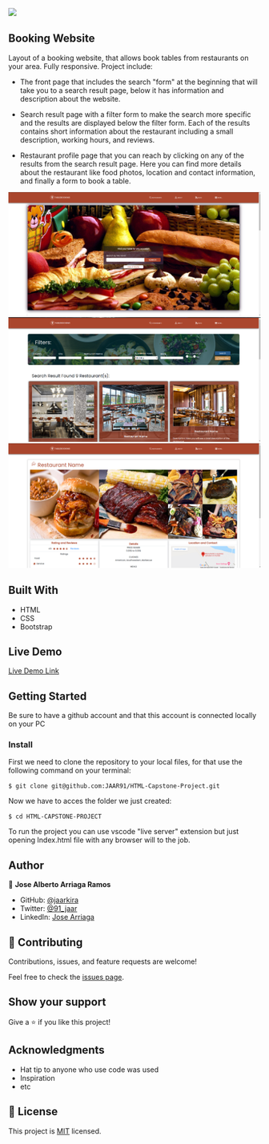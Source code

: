 ![](https://img.shields.io/badge/Microverse-blueviolet)

## Booking Website
Layout of a booking website, that allows book tables from restaurants on your area. Fully responsive. Project include: 

- The front page that includes the search "form" at the beginning that will take you to a search result page, below it has information and description about the website. 

- Search result page with a filter form to make the search more specific and the results are displayed below the filter form. Each of the results contains short information about the restaurant including a small description, working hours, and reviews. 

- Restaurant profile page that you can reach by clicking on any of the results from the search result page. Here you can find more details about the restaurant like food photos, location and contact information, and finally a form to book a table.

![screenshot](./Resources/screen1.png)
![screenshot](./Resources/screen2.png)
![screenshot](./Resources/screen3.png)

## Built With

- HTML
- CSS
- Bootstrap

## Live Demo

[Live Demo Link](https://jaar91.github.io/HTML-Capstone-Project/)


## Getting Started

Be sure to have a github account and that this account is connected locally on your PC

### Install

First we need to clone the repository to your local files, for that use the following command on your terminal:
```
$ git clone git@github.com:JAAR91/HTML-Capstone-Project.git
```
Now we have to acces the folder we just created:
```
$ cd HTML-CAPSTONE-PROJECT
```
To run the project you can use vscode "live server" extension but just opening Index.html file with any browser will to the job.

## Author

👤 **Jose Alberto Arriaga Ramos**

- GitHub: [@jaarkira](https://github.com/jaarkira )
- Twitter: [@91_jaar](https://twitter.com/91_jaar )
- LinkedIn: [Jose Arriaga](https://www.linkedin.com/in/jose-arriaga-63a851204/)

## 🤝 Contributing

Contributions, issues, and feature requests are welcome!

Feel free to check the [issues page](issues/).

## Show your support

Give a ⭐️ if you like this project!

## Acknowledgments

- Hat tip to anyone who use code was used
- Inspiration
- etc

## 📝 License

This project is [MIT](lic.url) licensed.